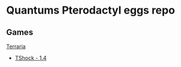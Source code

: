 # Quantums Pterodactyl eggs repo


## Games
[Terraria](/terraria)
* [TShock - 1.4](/terraria/tshock_1_4)
